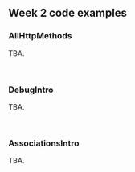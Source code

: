 ## Week 2 code examples


### AllHttpMethods

TBA.  

<br>

### DebugIntro

TBA.  

<br>

### AssociationsIntro

TBA.  

<br>
